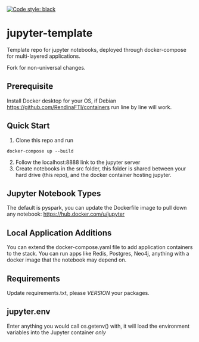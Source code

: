 [![Code style: black](https://img.shields.io/badge/code%20style-black-000000.svg)](https://github.com/psf/black)

# jupyter-template

Template repo for jupyter notebooks, deployed through docker-compose for multi-layered applications.

Fork for non-universal changes.

## Prerequisite

Install Docker desktop for your OS, if Debian https://github.com/RendinaFTI/containers run line by line will work.

## Quick Start

1. Clone this repo and run 
```
docker-compose up --build
```
2. Follow the localhost:8888 link to the jupyter server  
3. Create notebooks in the src folder, this folder is shared between your hard drive (this repo), and the docker container hosting jupyter.

## Jupyter Notebook Types

The default is pyspark, you can update the Dockerfile image to pull down any notebook: https://hub.docker.com/u/jupyter

## Local Application Additions

You can extend the docker-compose.yaml file to add application containers to the stack.  You can run apps like Redis, Postgres, Neo4j, anything with a docker image that the notebook may depend on.

## Requirements

Update requirements.txt, please _VERSION_ your packages.

## jupyter.env

Enter anything you would call os.getenv() with, it will load the environment variables into the Jupyter container _only_
